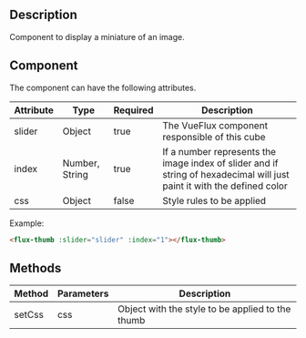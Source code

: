 ---
---

## Description

Component to display a miniature of an image.

## Component

The component can have the following attributes.

| Attribute | Type | Required | Description |
|-----------|------|----------|-------------|
| slider | Object | true | The VueFlux component responsible of this cube |
| index | Number, String | true | If a number represents the image index of slider and if string of hexadecimal will just paint it with the defined color |
| css | Object | false | Style rules to be applied |

Example:
``` html
<flux-thumb :slider="slider" :index="1"></flux-thumb>
```

## Methods

| Method | Parameters | Description |
|--------|------------|-------------|
| setCss | css | Object with the style to be applied to the thumb |
